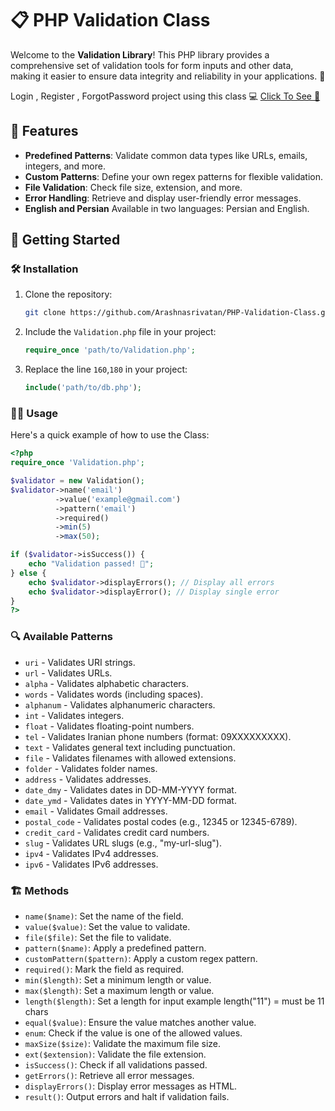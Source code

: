 # 📋 PHP Validation Class

Welcome to the **Validation Library**! This PHP library provides a comprehensive set of validation tools for form inputs and other data, making it easier to ensure data integrity and reliability in your applications. 🚀

Login , Register , ForgotPassword project using this class 💻 <a href="https://github.com/Arashnasrivatan/Secure-Login-Register">Click To See 👀</a>


## 🎯 Features

- **Predefined Patterns**: Validate common data types like URLs, emails, integers, and more.
- **Custom Patterns**: Define your own regex patterns for flexible validation.
- **File Validation**: Check file size, extension, and more.
- **Error Handling**: Retrieve and display user-friendly error messages.
- **English and Persian** Available in two languages: Persian and English.

## 🚀 Getting Started

### 🛠️ Installation

1. Clone the repository:
   ```bash
   git clone https://github.com/Arashnasrivatan/PHP-Validation-Class.git
   ```
2. Include the `Validation.php` file in your project:
   ```php
   require_once 'path/to/Validation.php';
   ```

3. Replace the line `160`,`180` in your project:
   ```php
   include('path/to/db.php');
   ```

### 🧑‍💻 Usage

Here's a quick example of how to use the Class:

```php
<?php
require_once 'Validation.php';

$validator = new Validation();
$validator->name('email')
          ->value('example@gmail.com')
          ->pattern('email')
          ->required()
          ->min(5)
          ->max(50);

if ($validator->isSuccess()) {
    echo "Validation passed! 🎉";
} else {
    echo $validator->displayErrors(); // Display all errors
    echo $validator->displayError(); // Display single error
}
?>
```

### 🔍 Available Patterns

- `uri` - Validates URI strings.
- `url` - Validates URLs.
- `alpha` - Validates alphabetic characters.
- `words` - Validates words (including spaces).
- `alphanum` - Validates alphanumeric characters.
- `int` - Validates integers.
- `float` - Validates floating-point numbers.
- `tel` - Validates Iranian phone numbers (format: 09XXXXXXXXX).
- `text` - Validates general text including punctuation.
- `file` - Validates filenames with allowed extensions.
- `folder` - Validates folder names.
- `address` - Validates addresses.
- `date_dmy` - Validates dates in DD-MM-YYYY format.
- `date_ymd` - Validates dates in YYYY-MM-DD format.
- `email` - Validates Gmail addresses.
- `postal_code` - Validates postal codes (e.g., 12345 or 12345-6789).
- `credit_card` - Validates credit card numbers.
- `slug` - Validates URL slugs (e.g., "my-url-slug").
- `ipv4` - Validates IPv4 addresses.
- `ipv6` - Validates IPv6 addresses.

### 🏗️ Methods

- `name($name)`: Set the name of the field.
- `value($value)`: Set the value to validate.
- `file($file)`: Set the file to validate.
- `pattern($name)`: Apply a predefined pattern.
- `customPattern($pattern)`: Apply a custom regex pattern.
- `required()`: Mark the field as required.
- `min($length)`: Set a minimum length or value.
- `max($length)`: Set a maximum length or value.
- `length($length)`: Set a length for input example length("11") = must be 11 chars
- `equal($value)`: Ensure the value matches another value.
- `enum`: Check if the value is one of the allowed values.
- `maxSize($size)`: Validate the maximum file size.
- `ext($extension)`: Validate the file extension.
- `isSuccess()`: Check if all validations passed.
- `getErrors()`: Retrieve all error messages.
- `displayErrors()`: Display error messages as HTML.
- `result()`: Output errors and halt if validation fails.
